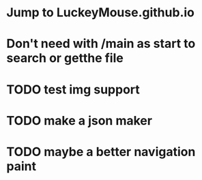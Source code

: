 # Jump to LuckeyMouse.github.io
# Don't need with /main as start to search or getthe file
# TODO test img support
# TODO make a json maker
# TODO maybe a better navigation paint
